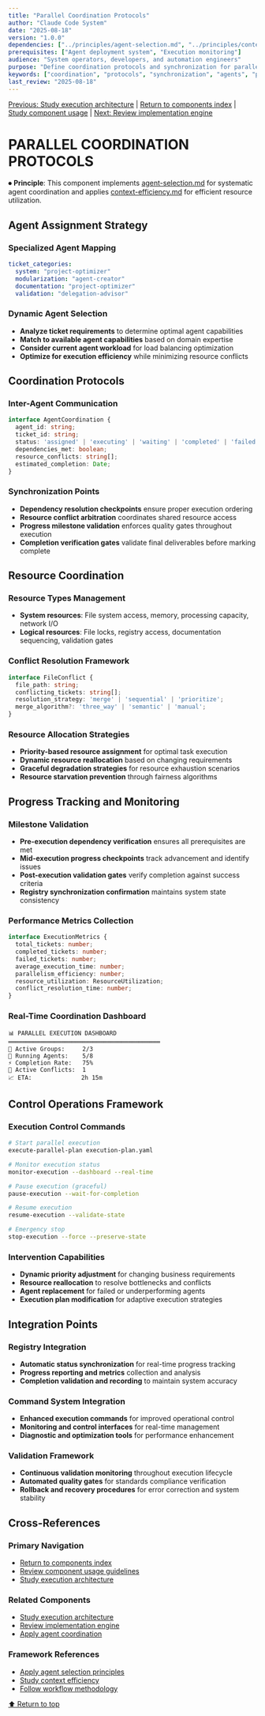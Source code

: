 ```yaml
---
title: "Parallel Coordination Protocols"
author: "Claude Code System"
date: "2025-08-18"
version: "1.0.0"
dependencies: ["../principles/agent-selection.md", "../principles/context-efficiency.md"]
prerequisites: ["Agent deployment system", "Execution monitoring"]
audience: "System operators, developers, and automation engineers"
purpose: "Define coordination protocols and synchronization for parallel agent execution"
keywords: ["coordination", "protocols", "synchronization", "agents", "parallel", "communication"]
last_review: "2025-08-18"
---
```


[Previous: Study execution architecture](execution-architecture-core.md) | [Return to components index](README.md) | [Study component usage](COMPONENT_USAGE.md) | [Next: Review implementation engine](parallel-implementation-engine.md)

# PARALLEL COORDINATION PROTOCOLS

⏺ **Principle**: This component implements [agent-selection.md](../principles/agent-selection.md) for systematic agent coordination and applies [context-efficiency.md](../principles/context-efficiency.md) for efficient resource utilization.

## Agent Assignment Strategy

### Specialized Agent Mapping
```yaml
ticket_categories:
  system: "project-optimizer"
  modularization: "agent-creator"
  documentation: "project-optimizer"
  validation: "delegation-advisor"
```

### Dynamic Agent Selection
- **Analyze ticket requirements** to determine optimal agent capabilities
- **Match to available agent capabilities** based on domain expertise
- **Consider current agent workload** for load balancing optimization
- **Optimize for execution efficiency** while minimizing resource conflicts

## Coordination Protocols

### Inter-Agent Communication
```typescript
interface AgentCoordination {
  agent_id: string;
  ticket_id: string;
  status: 'assigned' | 'executing' | 'waiting' | 'completed' | 'failed';
  dependencies_met: boolean;
  resource_conflicts: string[];
  estimated_completion: Date;
}
```

### Synchronization Points
- **Dependency resolution checkpoints** ensure proper execution ordering
- **Resource conflict arbitration** coordinates shared resource access
- **Progress milestone validation** enforces quality gates throughout execution
- **Completion verification gates** validate final deliverables before marking complete

## Resource Coordination

### Resource Types Management
- **System resources**: File system access, memory, processing capacity, network I/O
- **Logical resources**: File locks, registry access, documentation sequencing, validation gates

### Conflict Resolution Framework
```typescript
interface FileConflict {
  file_path: string;
  conflicting_tickets: string[];
  resolution_strategy: 'merge' | 'sequential' | 'prioritize';
  merge_algorithm?: 'three_way' | 'semantic' | 'manual';
}
```

### Resource Allocation Strategies
- **Priority-based resource assignment** for optimal task execution
- **Dynamic resource reallocation** based on changing requirements
- **Graceful degradation strategies** for resource exhaustion scenarios
- **Resource starvation prevention** through fairness algorithms

## Progress Tracking and Monitoring

### Milestone Validation
- **Pre-execution dependency verification** ensures all prerequisites are met
- **Mid-execution progress checkpoints** track advancement and identify issues
- **Post-execution validation gates** verify completion against success criteria
- **Registry synchronization confirmation** maintains system state consistency

### Performance Metrics Collection
```typescript
interface ExecutionMetrics {
  total_tickets: number;
  completed_tickets: number;
  failed_tickets: number;
  average_execution_time: number;
  parallelism_efficiency: number;
  resource_utilization: ResourceUtilization;
  conflict_resolution_time: number;
}
```

### Real-Time Coordination Dashboard
```
📊 PARALLEL EXECUTION DASHBOARD
═══════════════════════════════════════════
🎯 Active Groups:     2/3
🔄 Running Agents:    5/8
⚡ Completion Rate:   75%
🚨 Active Conflicts:  1
📈 ETA:              2h 15m
```

## Control Operations Framework

### Execution Control Commands
```bash
# Start parallel execution
execute-parallel-plan execution-plan.yaml

# Monitor execution status
monitor-execution --dashboard --real-time

# Pause execution (graceful)
pause-execution --wait-for-completion

# Resume execution
resume-execution --validate-state

# Emergency stop
stop-execution --force --preserve-state
```

### Intervention Capabilities
- **Dynamic priority adjustment** for changing business requirements
- **Resource reallocation** to resolve bottlenecks and conflicts
- **Agent replacement** for failed or underperforming agents
- **Execution plan modification** for adaptive execution strategies

## Integration Points

### Registry Integration
- **Automatic status synchronization** for real-time progress tracking
- **Progress reporting and metrics** collection and analysis
- **Completion validation and recording** to maintain system accuracy

### Command System Integration
- **Enhanced execution commands** for improved operational control
- **Monitoring and control interfaces** for real-time management
- **Diagnostic and optimization tools** for performance enhancement

### Validation Framework
- **Continuous validation monitoring** throughout execution lifecycle
- **Automated quality gates** for standards compliance verification
- **Rollback and recovery procedures** for error correction and system stability

## Cross-References

### Primary Navigation
- [Return to components index](README.md)
- [Review component usage guidelines](COMPONENT_USAGE.md)
- [Study execution architecture](execution-architecture-core.md)

### Related Components
- [Study execution architecture](execution-architecture-core.md)
- [Review implementation engine](parallel-implementation-engine.md)
- [Apply agent coordination](parallel-agent-coordination.md)

### Framework References
- [Apply agent selection principles](../principles/agent-selection.md)
- [Study context efficiency](../principles/context-efficiency.md)
- [Follow workflow methodology](../principles/workflow.md)

[⬆ Return to top](#parallel-coordination-protocols)